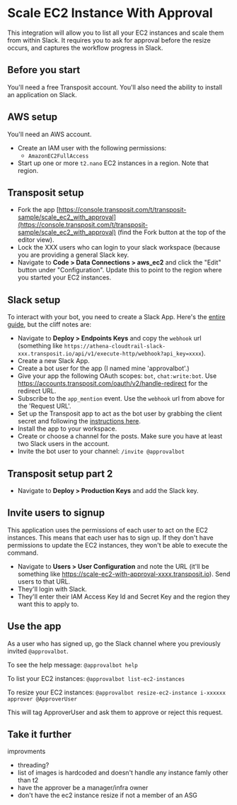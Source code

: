 # Scale EC2 Instance With Approval

This integration will allow you to list all your EC2 instances and scale them from within Slack. It requires you to ask for approval before the resize occurs, and captures the workflow progress in Slack.

## Before you start

You'll need a free Transposit account. You'll also need the ability to install an application on Slack.

## AWS setup

You'll need an AWS account. 

  * Create an IAM user with the following permissions:
    * `AmazonEC2FullAccess`
  * Start up one or more `t2.nano` EC2 instances in a region. Note that region.

## Transposit setup

  * Fork the app [https://console.transposit.com/t/transposit-sample/scale_ec2_with_approval](https://console.transposit.com/t/transposit-sample/scale_ec2_with_approval) (find the Fork button at the top of the editor view).
  * Lock the XXX users who can login to your slack workspace (because you are providing a general Slack key.
  * Navigate to **Code > Data Connections > aws_ec2** and click the "Edit" button under "Configuration". Update this to point to the region where you started your EC2 instances.

## Slack setup

To interact with your bot, you need to create a Slack App. Here's the [entire guide](https://www.transposit.com/docs/guides/slack/chatbots/), but the cliff notes are:

  * Navigate to **Deploy > Endpoints Keys** and copy the `webhook` url (something like `https://athena-cloudtrail-slack-xxx.transposit.io/api/v1/execute-http/webhook?api_key=xxxx`). 
  * Create a new Slack App.
  * Create a bot user for the app (I named mine 'approvalbot'.) 
  * Give your app the following OAuth scopes: `bot`, `chat:write:bot`. Use https://accounts.transposit.com/oauth/v2/handle-redirect for the redirect URL.
  * Subscribe to the `app_mention` event. Use the `webhook` url from above for the 'Request URL'.
  * Set up the Transposit app to act as the bot user by grabbing the client secret and following the [instructions here](https://www.transposit.com/docs/guides/slack/chatbots/#acting-as-your-bot-user).
  * Install the app to your workspace.
  * Create or choose a channel for the posts. Make sure you have at least two Slack users in the account.
  * Invite the bot user to your channel: `/invite @approvalbot`

## Transposit setup part 2

  * Navigate to **Deploy > Production Keys** and add the Slack key. 

## Invite users to signup

This application uses the permissions of each user to act on the EC2 instances. This means that each user has to sign up. If they don't have permissions to update the EC2 instances, they won't be able to execute the command.

* Navigate to **Users > User Configuration** and note the URL (it'll be something like https://scale-ec2-with-approval-xxxx.transposit.io). Send users to that URL.
* They'll login with Slack.
* They'll enter their IAM Access Key Id and Secret Key and the region they want this to apply to.

## Use the app

As a user who has signed up, go the Slack channel where you previously invited `@approvalbot`.

To see the help message: `@approvalbot help`

To list your EC2 instances: `@approvalbot list-ec2-instances`

To resize your EC2 instances: `@approvalbot resize-ec2-instance i-xxxxxx approver @ApproverUser`

This will tag ApproverUser and ask them to approve or reject this request.

## Take it further

improvments
- threading?
- list of images is hardcoded and doesn't handle any instance famly other than t2
- have the approver be a manager/infra owner
- don't have the ec2 instance resize if not a member of an ASG
